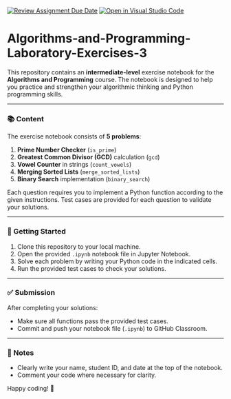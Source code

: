 [![Review Assignment Due Date](https://classroom.github.com/assets/deadline-readme-button-22041afd0340ce965d47ae6ef1cefeee28c7c493a6346c4f15d667ab976d596c.svg)](https://classroom.github.com/a/80JgBEsm)
[![Open in Visual Studio Code](https://classroom.github.com/assets/open-in-vscode-2e0aaae1b6195c2367325f4f02e2d04e9abb55f0b24a779b69b11b9e10269abc.svg)](https://classroom.github.com/online_ide?assignment_repo_id=19038057&assignment_repo_type=AssignmentRepo)
# Algorithms-and-Programming-Laboratory-Exercises-3

This repository contains an **intermediate-level** exercise notebook for the **Algorithms and Programming** course. 
The notebook is designed to help you practice and strengthen your algorithmic thinking and Python programming skills.

---

### 📚 Content

The exercise notebook consists of **5 problems**:

1. **Prime Number Checker** (`is_prime`)
2. **Greatest Common Divisor (GCD)** calculation (`gcd`)
3. **Vowel Counter** in strings (`count_vowels`)
4. **Merging Sorted Lists** (`merge_sorted_lists`)
5. **Binary Search** implementation (`binary_search`)

Each question requires you to implement a Python function according to the given instructions. Test cases are provided for each question to validate your solutions.

---

### 🚀 Getting Started

1. Clone this repository to your local machine.
2. Open the provided `.ipynb` notebook file in Jupyter Notebook.
3. Solve each problem by writing your Python code in the indicated cells.
4. Run the provided test cases to check your solutions.

---

### ✅ Submission

After completing your solutions:

- Make sure all functions pass the provided test cases.
- Commit and push your notebook file (`.ipynb`) to GitHub Classroom.

---

### 📌 Notes

- Clearly write your name, student ID, and date at the top of the notebook.
- Comment your code where necessary for clarity.

Happy coding! 🎉
